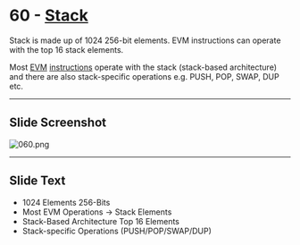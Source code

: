 # 60 - [Stack](Stack.md)

Stack is made up of 1024 256-bit elements. EVM instructions can operate with the top 16 stack elements. 

Most [EVM](EVM.md) [instructions](Instruction%20Set.md) operate with the stack (stack-based architecture) and there are also stack-specific operations e.g. PUSH, POP, SWAP, DUP etc.

___
## Slide Screenshot
![060.png](../../images/1.Ethereum%20101/060.png)
___
## Slide Text
- 1024 Elements 256-Bits
- Most EVM Operations -> Stack Elements
- Stack-Based Architecture Top 16 Elements
- Stack-specific Operations (PUSH/POP/SWAP/DUP) 


